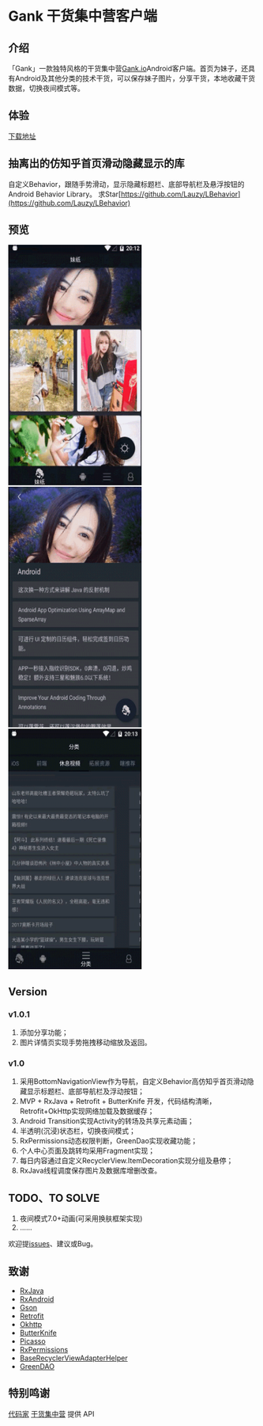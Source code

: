 
# Gank 干货集中营客户端

## 介绍

「Gank」一款独特风格的干货集中营[Gank.io](http://gank.io)Android客户端。首页为妹子，还具有Android及其他分类的技术干货，可以保存妹子图片，分享干货，本地收藏干货数据，切换夜间模式等。

## 体验
[下载地址](https://github.com/Lauzy/GankPro/raw/master/apk/gank.apk)

## 抽离出的仿知乎首页滑动隐藏显示的库

自定义Behavior，跟随手势滑动，显示隐藏标题栏、底部导航栏及悬浮按钮的Android Behavior Library。
求Star[https://github.com/Lauzy/LBehavior](https://github.com/Lauzy/LBehavior)

## 预览

<img src="/imgs/20170502Gank1.gif" alt="screenshot" title="screenshot" width="270" height="486" /> <img src="/imgs/20170502Gank2.gif" alt="screenshot" title="screenshot" width="270" height="486" />
<img src="/imgs/20170502Gank3.gif" alt="screenshot" title="screenshot" width="270" height="486" />

## Version

### v1.0.1
1. 添加分享功能；
2. 图片详情页实现手势拖拽移动缩放及返回。

### v1.0
1. 采用BottomNavigationView作为导航，自定义Behavior高仿知乎首页滑动隐藏显示标题栏、底部导航栏及浮动按钮；
2. MVP + RxJava + Retrofit + ButterKnife 开发，代码结构清晰，Retrofit+OkHttp实现网络加载及数据缓存；
3. Android Transition实现Activity的转场及共享元素动画；
4. 半透明(沉浸)状态栏，切换夜间模式；
5. RxPermissions动态权限判断，GreenDao实现收藏功能；
6. 个人中心页面及跳转均采用Fragment实现；
7. 每日内容通过自定义RecyclerView.ItemDecoration实现分组及悬停；
8. RxJava线程调度保存图片及数据库增删改查。

## TODO、TO SOLVE
1. 夜间模式7.0+动画(可采用换肤框架实现)
2. ……

欢迎提[issues](https://github.com/Lauzy/GankPro/issues/new)、建议或Bug。


## 致谢
- [RxJava](https://github.com/ReactiveX/RxJava)
- [RxAndroid](https://github.com/ReactiveX/RxAndroid)
- [Gson](https://github.com/google/gson)
- [Retrofit](https://github.com/square/retrofit)
- [Okhttp](https://github.com/square/okhttp)
- [ButterKnife](https://github.com/JakeWharton/butterknife)
- [Picasso](https://github.com/square/picasso)
- [RxPermissions](https://github.com/tbruyelle/RxPermissions)
- [BaseRecyclerViewAdapterHelper](https://github.com/CymChad/BaseRecyclerViewAdapterHelper)
- [GreenDAO](https://github.com/greenrobot/greenDAO)

## 特别鸣谢
 [代码家](https://github.com/daimajia)  [干货集中营](http://gank.io/) 提供 API
